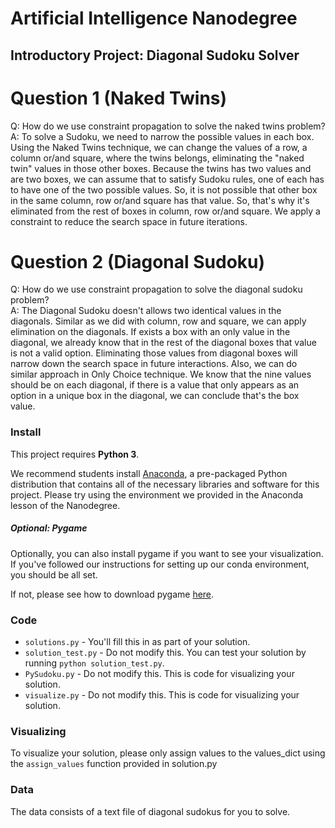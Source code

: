 # Artificial Intelligence Nanodegree
## Introductory Project: Diagonal Sudoku Solver

# Question 1 (Naked Twins)
Q: How do we use constraint propagation to solve the naked twins problem?  
A: To solve a Sudoku, we need to narrow the possible values in each box. Using the Naked Twins technique, we can change the values of a row, a column or/and square, where the twins belongs, eliminating the "naked twin" values in those other boxes.
Because the twins has two values and are two boxes, we can assume that to satisfy Sudoku rules, one of each has to have one of the two possible values. So, it is not possible that other box in the same column, row or/and square has that value. So, that's why it's eliminated from the rest of boxes in column, row or/and square.
We apply a constraint to reduce the search space in future iterations.

# Question 2 (Diagonal Sudoku)
Q: How do we use constraint propagation to solve the diagonal sudoku problem?  
A: The Diagonal Sudoku doesn't allows two identical values in the diagonals.
Similar as we did with column, row and square, we can apply elimination on the diagonals. If exists a box with an only value in the diagonal, we already know that in the rest of the diagonal boxes that value is not a valid option.
Eliminating those values from diagonal boxes will narrow down the search space in future interactions.
Also, we can do similar approach in Only Choice technique.
We know that the nine values should be on each diagonal, if there is a value that only appears as an option in a unique box in the diagonal, we can conclude that's the box value.
  

### Install

This project requires **Python 3**.

We recommend students install [Anaconda](https://www.continuum.io/downloads), a pre-packaged Python distribution that contains all of the necessary libraries and software for this project. 
Please try using the environment we provided in the Anaconda lesson of the Nanodegree.

##### Optional: Pygame

Optionally, you can also install pygame if you want to see your visualization. If you've followed our instructions for setting up our conda environment, you should be all set.

If not, please see how to download pygame [here](http://www.pygame.org/download.shtml).

### Code

* `solutions.py` - You'll fill this in as part of your solution.
* `solution_test.py` - Do not modify this. You can test your solution by running `python solution_test.py`.
* `PySudoku.py` - Do not modify this. This is code for visualizing your solution.
* `visualize.py` - Do not modify this. This is code for visualizing your solution.

### Visualizing

To visualize your solution, please only assign values to the values_dict using the ```assign_values``` function provided in solution.py

### Data

The data consists of a text file of diagonal sudokus for you to solve.